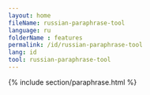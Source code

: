 ```yaml
---
layout: home
fileName: russian-paraphrase-tool
language: ru
folderName : features
permalink: /id/russian-paraphrase-tool
lang: id
tool: russian-paraphrase-tool
---
```

{% include section/paraphrase.html %}